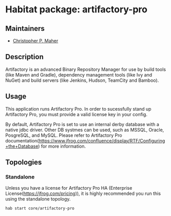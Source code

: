 # Habitat package: artifactory-pro

## Maintainers
* [Christopher P. Maher](https://github.com/defilan)

## Description

Artifactory is an advanced Binary Repository Manager for use by build tools (like Maven and Gradle), dependency management tools (like Ivy and NuGet) and build servers (like Jenkins, Hudson, TeamCity and Bamboo).

## Usage

This application runs Artifactory Pro. In order to sucessfully stand up Artifactory Pro, you must provide a valid
license key in your config.

By default, Artifactory Pro is set to use an internal derby database with a native jdbc driver. Other DB systmes can be
used, such as MSSQL, Oracle, PosgreSQL, and MySQL. Please refer to Artifactory Pro documentation(https://www.jfrog.com/confluence/display/RTF/Configuring+the+Database) for more information.

## Topologies

### Standalone
Unless you have a license for Artifactory Pro HA (Enterprise License(https://jfrog.com/pricing)), it is highly
recommended you run this using the standalone topology.

```text
hab start core/artifactory-pro
```
